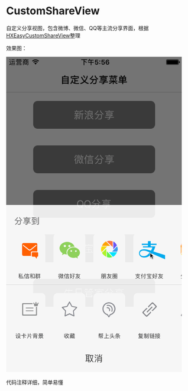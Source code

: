 # CustomShareView
自定义分享视图，包含微博、微信、QQ等主流分享界面，根据[HXEasyCustomShareView](https://github.com/huangxuan518/HXEasyCustomShareView)整理

效果图：

![](https://github.com/CalvinCheungCoder/CustomShareView/blob/master/CustomShare.gif)

代码注释详细，简单易懂

